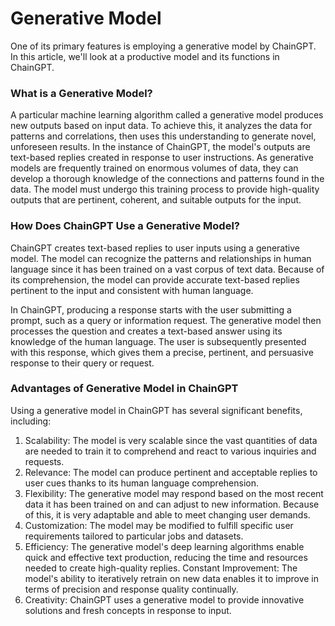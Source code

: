 # Generative Model

One of its primary features is employing a generative model by ChainGPT. In this article, we'll look at a productive model and its functions in ChainGPT.

### What is a Generative Model?

A particular machine learning algorithm called a generative model produces new outputs based on input data. To achieve this, it analyzes the data for patterns and correlations, then uses this understanding to generate novel, unforeseen results. In the instance of ChainGPT, the model's outputs are text-based replies created in response to user instructions. As generative models are frequently trained on enormous volumes of data, they can develop a thorough knowledge of the connections and patterns found in the data. The model must undergo this training process to provide high-quality outputs that are pertinent, coherent, and suitable outputs for the input.



### How Does ChainGPT Use a Generative Model?

ChainGPT creates text-based replies to user inputs using a generative model. The model can recognize the patterns and relationships in human language since it has been trained on a vast corpus of text data. Because of its comprehension, the model can provide accurate text-based replies pertinent to the input and consistent with human language.&#x20;

In ChainGPT, producing a response starts with the user submitting a prompt, such as a query or information request. The generative model then processes the question and creates a text-based answer using its knowledge of the human language. The user is subsequently presented with this response, which gives them a precise, pertinent, and persuasive response to their query or request.



### Advantages of Generative Model in ChainGPT

Using a generative model in ChainGPT has several significant benefits, including:&#x20;

1. Scalability: The model is very scalable since the vast quantities of data are needed to train it to comprehend and react to various inquiries and requests.&#x20;
2. Relevance: The model can produce pertinent and acceptable replies to user cues thanks to its human language comprehension.&#x20;
3. Flexibility: The generative model may respond based on the most recent data it has been trained on and can adjust to new information. Because of this, it is very adaptable and able to meet changing user demands.
4. Customization: The model may be modified to fulfill specific user requirements tailored to particular jobs and datasets.
5. Efficiency: The generative model's deep learning algorithms enable quick and effective text production, reducing the time and resources needed to create high-quality replies. Constant Improvement: The model's ability to iteratively retrain on new data enables it to improve in terms of precision and response quality continually.&#x20;
6. Creativity: ChainGPT uses a generative model to provide innovative solutions and fresh concepts in response to input.
